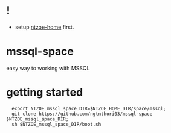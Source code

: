 
# !
- setup [ntzoe-home](http://github.com/ngtnthori03/ntzoe-home) first.

# mssql-space
easy way to working with MSSQL

# getting started

```shell
  export NTZOE_mssql_space_DIR=$NTZOE_HOME_DIR/space/mssql;
  git clone https://github.com/ngtnthori03/mssql-space $NTZOE_mssql_space_DIR;
  sh $NTZOE_mssql_space_DIR/boot.sh
```
